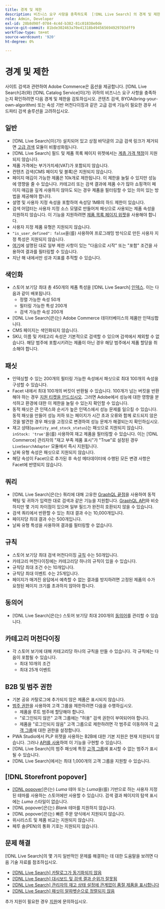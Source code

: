 ```yaml
---
title: 경계 및 제한
description: 비즈니스 요구 사항을 충족하도록  [!DNL Live Search] 의 경계 및 제한에 대해 알아봅니다.
role: Admin, Developer
exl-id: 28b8d98f-0784-4c4d-b382-81c01838e0de
source-git-commit: 81bde302463a70e41318b494565694929703dff9
workflow-type: tm+mt
source-wordcount: '920'
ht-degree: 0%

---
```


# 경계 및 제한

사이트 검색과 관련하여 Adobe Commerce은 옵션을 제공합니다. [!DNL Live Search]과(와) [!DNL Catalog Service]이(가) 귀하의 비즈니스 요구 사항을 충족하는지 확인하려면 다음 경계 및 제한을 검토하십시오. 콘텐츠 검색, BYOA(bring-your-own-algorithm) 또는 속성 기반 머천다이징과 같은 고급 검색 기능이 필요한 경우 서드파티 검색 솔루션을 고려하십시오.

## 일반

- [!DNL Live Search]이(가) 설치되어 있고 상점 바닥글의 고급 검색 링크가 제거되면 [고급 검색](https://experienceleague.adobe.com/en/docs/commerce-admin/catalog/catalog/search/search) 모듈이 비활성화됩니다.
- [!DNL Live Search] 필드 및 제품 목록 페이지 위젯에서는 [계층 가격 책정](https://experienceleague.adobe.com/en/docs/commerce-admin/catalog/products/pricing/product-price-tier)이 지원되지 않습니다.
- 제품 가격에는 부가가치세(VAT)가 포함되지 않습니다.
- 컨텐츠 검색(CMS 페이지 및 블록)은 지원되지 않습니다.
- 페이지 매김이 가능한 제품은 10k개로 제한됩니다. 이 제한을 늘릴 수 있지만 성능에 영향을 줄 수 있습니다. 카테고리 또는 검색 결과에 제품 수가 많아 쇼핑객이 페이지 매김을 깊게 사용하지 않아도 되는 경우 제품을 필터링할 수 있는 의미 있는 방법을 제공해야 합니다.
- 설명 및 사용자 지정 속성을 포함하여 속성당 1MB의 하드 제한이 있습니다.
- 검색 어댑터는 사용자 지정 소스 모델로 만들어져 패싯으로 사용되는 제품 속성을 지원하지 않습니다. 이 기능을 지원하려면 [제품 목록 페이지 위젯](plp-styling.md)을 사용해야 합니다.
- 사용자 지정 제품 유형은 지원되지 않습니다.
- `"is_user_defined": false`을(를) 사용하여 프로그래밍 방식으로 만든 사용자 지정 특성은 지원되지 않습니다.
- [여기](https://developer.adobe.com/commerce/services/graphql/live-search/product-search/#limitations)에 설명된 대로 일부 제한 사항이 있는 &quot;다음으로 시작&quot; 또는 &quot;포함&quot; 조건을 사용하여 결과를 필터링할 수 있습니다.
- 지난 해 내에서만 성과 지표를 추적할 수 있습니다.

## 색인화

- 스토어 보기당 최대 총 450개의 제품 특성을 [!DNL Live Search] [인덱스](indexing.md). 이는 다음과 같이 배포됩니다.
   - 정렬 가능한 속성 50개
   - 필터링 가능한 특성 200개
   - 검색 가능한 속성 200개
- [!DNL Live Search]은(는) Adobe Commerce 데이터베이스의 제품만 인덱싱합니다.
- CMS 페이지는 색인화되지 않습니다.
- SKU, 이름 및 카테고리 속성은 기본적으로 검색할 수 있으며 검색에서 제외할 수 없습니다. 해당 범주에 포함시키려는 제품이 아닌 경우 해당 범주에서 제품 할당을 취소해야 합니다.

## 패싯

- 인덱싱할 수 있는 200개의 필터링 가능한 속성에서 패싯으로 최대 100개의 속성을 구성할 수 있습니다.
- Facet 내에서 최대 100개의 버킷이 반환될 수 있습니다. 100개가 넘는 버킷을 반환해야 하는 경우 [지원 티켓을 만드십시오](https://experienceleague.adobe.com/en/docs/commerce-knowledge-base/kb/help-center-guide/magento-help-center-user-guide). 그러면 Adobe에서 성능에 대한 영향을 분석하고 환경에 대한 이 제한을 늘릴 수 있는지 확인할 수 있습니다.
- 동적 패싯은 큰 인덱스와 순서가 높은 인덱스에서 성능 문제를 일으킬 수 있습니다. 동적 패싯을 만들어 성능 저하 또는 페이지가 시간 초과 오류와 함께 로드되지 않은 것을 발견한 경우 패싯을 고정으로 변경하여 성능 문제가 해결되는지 확인하십시오.
- 재고 상태(`quantity_and_stock_status`)는 패싯으로 지원되지 않습니다. `inStock: 'true'`을(를) 사용하여 재고 제품을 필터링할 수 있습니다. 이는 [!DNL Commerce] 관리자의 &quot;재고 부족 제품 표시&quot;가 &quot;True&quot;로 설정된 경우 `LiveSearchAdapter` 모듈에서 즉시 지원됩니다.
- 날짜 유형 속성은 패싯으로 지원되지 않습니다.
- 해당 속성이 Facet으로 추가된 후 속성 메타데이터에 수행된 모든 변경 사항은 Facet에 반영되지 않습니다.

## 쿼리

- [!DNL Live Search]은(는) 쿼리에 대해 고유한 [GraphQL 끝점](https://developer.adobe.com/commerce/services/graphql/live-search/)을 사용하여 동적 팩팅 및 귀하가 입력한 대로 검색과 같은 기능을 지원합니다. [GraphQL API](https://developer.adobe.com/commerce/webapi/graphql/)와 비슷하지만 몇 가지 차이점이 있으며 일부 필드가 완전히 호환되지 않을 수 있습니다.
- 검색 쿼리에서 반환할 수 있는 최대 결과 수는 10,000개입니다.
- 페이지당 최대 결과 수는 500개입니다.
- 날짜 유형 특성을 사용하여 결과를 필터링할 수 없습니다.

## 규칙

- 스토어 보기당 최대 검색 머천다이징 [규칙](rules.md) 수는 50개입니다.
- 카테고리 머천다이징에는 카테고리당 하나의 규칙이 있을 수 있습니다.
- 규칙당 최대 조건 수는 10개입니다.
- 규칙당 최대 이벤트 수는 25개입니다.
- 페이지가 매겨진 응답에서 예측할 수 없는 결과를 방지하려면 고정된 제품의 수가 요청된 페이지 크기를 초과하지 않아야 합니다.

## 동의어

- [!DNL Live Search]은(는) 스토어 보기당 최대 200개의 [동의어](synonyms.md)를 관리할 수 있습니다.

## 카테고리 머천다이징

- 각 스토어 보기에 대해 카테고리당 하나의 규칙을 만들 수 있습니다. 각 규칙에는 다음이 포함될 수 있습니다.
   - 최대 10개의 조건
   - 최대 25개 이벤트

## B2B 및 범주 권한

- 기본 공유 카탈로그에 추가되지 않은 제품은 표시되지 않습니다.
- [범주 권한](https://experienceleague.adobe.com/en/docs/commerce-admin/catalog/categories/category-permissions)을 사용하여 고객 그룹을 제한하려면 다음을 수행하십시오.
   - 제품을 루트 범주에 할당해야 합니다.
   - &quot;로그인되지 않은&quot; 고객 그룹에는 &quot;허용&quot; 검색 권한이 부여되어야 합니다.
   - 제품을 &quot;로그인되지 않음&quot; 고객 그룹으로 제한하려면 각 범주로 이동하여 각 [고객 그룹](https://experienceleague.adobe.com/en/docs/commerce-admin/b2b/shared-catalogs/catalog-shared-manage)에 대한 권한을 설정합니다.
- PWA Studio에서 PLP 위젯을 사용하는 B2B에 대한 기본 지원은 현재 지원되지 않습니다. 그러나 [API를 사용](install.md#pwa-support)하여 이 기능을 구현할 수 있습니다.
- [!DNL Live Search]의 범주 패싯에 특정 [고객 그룹](https://experienceleague.adobe.com/en/docs/commerce-admin/b2b/shared-catalogs/catalog-shared-manage)에 표시할 수 없는 범주가 표시될 수 있습니다.
- [!DNL Live Search]에서는 최대 1,000개의 고객 그룹을 지원할 수 있습니다.

## [!DNL Storefront popover]

- [[!DNL popover]](storefront-popover.md)은(는) *Luma* 테마 또는 *Luma*&#x200B;을(를) 기반으로 하는 사용자 지정된 테마를 사용하는 스토어에만 사용할 수 있습니다. 검색 결과 페이지의 탐색 표시에는 *Luma* 스타일이 없습니다.
- [!DNL popover]은(는) *Blank* 테마를 지원하지 않습니다.
- [!DNL popover]은(는) 빠른 주문 양식에서 지원되지 않습니다.
- 위시리스트 및 제품 비교는 지원되지 않습니다.
- 페루 솔(PEN)의 통화 기호는 지원되지 않습니다.

## 문제 해결

[!DNL Live Search]의 몇 가지 일반적인 문제를 해결하는 데 대한 도움말을 보려면 다음 기술 자료를 참조하십시오.

- [[!DNL Live Search] 카탈로그가 동기화되지 않음](https://experienceleague.adobe.com/en/docs/commerce-knowledge-base/kb/troubleshooting/miscellaneous/live-search-catalog-data-sync)
- [[!DNL Live Search] 대시보드 및 검색 결과 순위가 잘못됨](https://experienceleague.adobe.com/en/docs/commerce-knowledge-base/kb/troubleshooting/miscellaneous/live-search-dashboard-ranking-incorrect)
- [[!DNL Live Search] 관리자의 재고 상태 설정에 관계없이 품절 제품을 표시합니다](https://experienceleague.adobe.com/en/docs/commerce-knowledge-base/kb/troubleshooting/miscellaneous/live-search-displays-out-of-stock-products)
- [[!DNL Live Search] 패싯이 알파벳순으로 정렬되지 않음](https://experienceleague.adobe.com/en/docs/commerce-knowledge-base/kb/troubleshooting/miscellaneous/live-search-facets-not-sorted)

추가 지원이 필요한 경우 [지원](https://experienceleague.adobe.com/en/docs/commerce-knowledge-base/kb/help-center-guide/magento-help-center-user-guide)에 문의하십시오.
